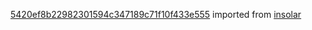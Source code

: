 [5420ef8b22982301594c347189c71f10f433e555](https://github.com/insolar/insolar/commit/5420ef8b22982301594c347189c71f10f433e555) imported from [insolar](https://github.com/insolar/insolar)
